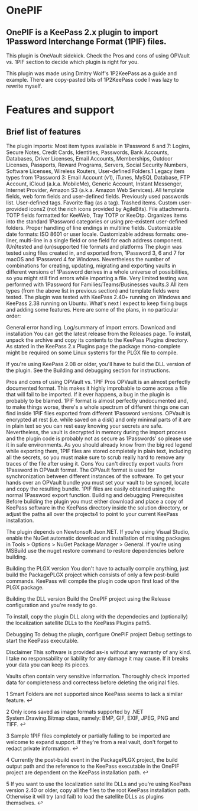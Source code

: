 # OnePIF
## OnePIF is a KeePass 2.x plugin to import 1Password Interchange Format (1PIF) files.

This plugin is OneVault sidekick. Check the Pros and cons of using OPVault vs. 1PIF section to decide which plugin is right for you.

This plugin was made using Dmitry Wolf's 1P2KeePass as a guide and example. There are copy-pasted bits of 1P2KeePass code I was lazy to rewrite myself.
# Features and support

## Brief list of features
The plugin imports:
Most item types available in 1Password 6 and 7: Logins, Secure Notes, Credit Cards, Identities, Passwords, Bank Accounts, Databases, Driver Licenses, Email Accounts, Memberships, Outdoor Licenses, Passports, Reward Programs, Servers, Social Security Numbers, Software Licenses, Wireless Routers, User-defined Folders.1
Legacy item types from 1Password 3: Email Account (v1), iTunes, MySQL Database, FTP Account, iCloud (a.k.a. MobileMe), Generic Account, Instant Messenger, Internet Provider, Amazon S3 (a.k.a. Amazon Web Services).
All template fields, web form fields and user-defined fields.
Previously used passwords list.
User-defined tags.
Favorite flag (as a tag).
Trashed items.
Custom user-provided icons2 (not the rich icons provided by AgileBits).
File attachments.
TOTP fields formatted for KeeWeb, Tray TOTP or KeeOtp.
Organizes items into the standard 1Password categories or using pre-existent user-defined folders.
Proper handling of line endings in multiline fields.
Customizable date formats: ISO 8601 or user locale.
Customizable address formats: one-liner, multi-line in a single field or one field for each address component.
(Un)tested and (un)supported file formats and platforms
The plugin was tested using files created in, and exported from, 1Password 3, 6 and 7 for macOS and 1Password 4 for Windows. Nevertheless the number of combinations for creating, updating, migrating and exporting vaults in different versions of 1Password derives in a whole universe of possibilities, so you might still find errors while importing a file.
Very limited testing was performed with 1Password for Families/Teams/Businesses vaults.3
All item types (from the above list in previous section) and template fields were tested.
The plugin was tested with KeePass 2.40+ running on Windows and KeePass 2.38 running on Ubuntu.
What's next
I expect to keep fixing bugs and adding some features. Here are some of the plans, in no particular order:

General error handling.
Log/summary of import errors.
Download and installation
You can get the latest release from the Releases page. To install, unpack the archive and copy its contents to the KeePass Plugins directory. As stated in the KeePass 2.x Plugins page the package mono-complete might be required on some Linux systems for the PLGX file to compile.

If you're using KeePass 2.08 or older, you'll have to build the DLL version of the plugin. See the Building and debugging section for instructions.

Pros and cons of using OPVault vs. 1PIF
Pros
OPVault is an almost perfectly documented format. This makes it highly improbable to come across a file that will fail to be imported. If it ever happens, a bug in the plugin is probably to be blamed.
1PIF format is almost perfectly undocumented and, to make things worse, there's a whole spectrum of different things one can find inside 1PIF files exported from different 1Password versions.
OPVault is encrypted at rest (i.e. while saved on a disk) and only minimal parts of it are in plain text so you can rest easy knowing your secrets are safe. Nevertheless, the vault is decrypted in memory during the import process and the plugin code is probably not as secure as 1Passwords' so please use it in safe environments.
As you should already know from the big red legend while exporting them, 1PIF files are stored completely in plain text, including all the secrets, so you must make sure to scrub really hard to remove any traces of the file after using it.
Cons
You can't directly export vaults from 1Password in OPVault format. The OPVault format is used for synchronization between different instances of the software. To get your hands over an OPVault bundle you must set your vault to be synced, locate and copy the resulting bundle.
1PIF files are easily obtained using the normal 1Password export function.
Building and debugging
Prerequisites
Before building the plugin you must either download and place a copy of KeePass software in the KeePass directory inside the solution directory, or adjust the paths all over the projects4 to point to your current KeePass installation.

The plugin depends on Newtonsoft Json.NET. If you're using Visual Studio, enable the NuGet automatic download and installation of missing packages in Tools > Options > NuGet Package Manager > General. If you're using MSBuild use the nuget restore command to restore dependencies before building.

Building the PLGX version
You don't have to actually compile anything, just build the PackagePLGX project which consists of only a few post-build commands. KeePass will compile the plugin code upon first load of the PLGX package.

Building the DLL version
Build the OnePIF project using the Release configuration and you're ready to go.

To install, copy the plugin DLL along with the dependecies and (optionally) the localization satellite DLLs to the KeePass Plugins path5.

Debugging
To debug the plugin, configure OnePIF project Debug settings to start the KeePass executable.

Disclaimer
This software is provided as-is without any warranty of any kind. I take no responsability or liability for any damage it may cause. If it breaks your data you can keep its pieces.

Vaults often contain very sensitive information. Thoroughly check imported data for completeness and correctess before deleting the original files.

1 Smart Folders are not supported since KeePass seems to lack a similar feature. ↩️

2 Only icons saved as image formats supported by .NET System.Drawing.Bitmap class, namely: BMP, GIF, EXIF, JPEG, PNG and TIFF. ↩️

3 Sample 1PIF files completely or partially failing to be imported are welcome to expand support. If they're from a real vault, don't forget to redact private information. ↩️

4 Currently the post-build event in the PackagePLGX project, the build output path and the reference to the KeePass executable in the OnePIF project are dependent on the KeePass installation path. ↩️

5 If you want to use the localization satellite DLLs and you're using KeePass version 2.40 or older, copy all the files to the root KeePass installation path. Otherwise it will try (and fail) to load the satellite DLLs as plugins themselves. ↩️
